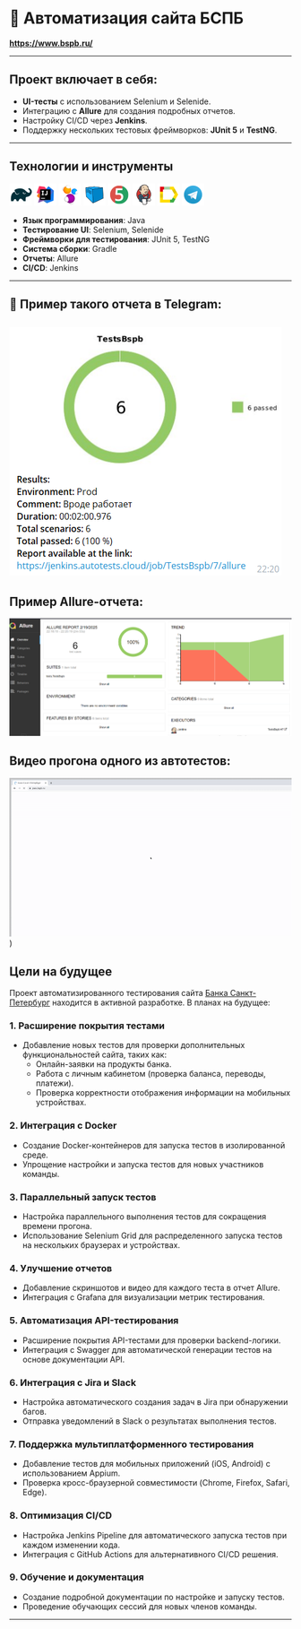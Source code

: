 # 👋 Автоматизация сайта БСПБ
**https://www.bspb.ru/**

---

## Проект включает в себя:

- **UI-тесты** с использованием Selenium и Selenide.
- Интеграцию с **Allure** для создания подробных отчетов.
- Настройку CI/CD через **Jenkins**.
- Поддержку нескольких тестовых фреймворков: **JUnit 5** и **TestNG**.

---
## Технологии и инструменты
[![Gradle](/icons/Gradle.png)](https://gradle.org/)
[![IntelliJ IDEA](/icons/Intelij_IDEA.png)](https://www.jetbrains.com/idea/)
[![Selenide](/icons/Selenide.png)](https://selenide.org/)
[![Selenoid](/icons/Selenoid.png)](https://selenide.org/)
[![JUnit5](/icons/JUnit5.png)](https://junit.org/junit5/)
[![Jenkins](/icons/Jenkins.png)](https://www.jenkins.io/)
[![Allure Report](/icons/Allure_Report.png)](https://qameta.io/)
[![Telegram](/icons/Telegram.png)](https://web.telegram.org/a/)


- **Язык программирования**: Java
- **Тестирование UI**: Selenium, Selenide
- **Фреймворки для тестирования**: JUnit 5, TestNG
- **Система сборки**: Gradle
- **Отчеты**: Allure
- **CI/CD**: Jenkins

---

## 🌟 Пример такого отчета в Telegram: 
![This is an image](/icons/Telega.png)
---

## Пример Allure-отчета:
![This is an image](/icons/Allur.png)


## Видео прогона одного из автотестов:
![animation.gif](/icons/Vid.gif))


## Цели на будущее

Проект автоматизированного тестирования сайта [Банка Санкт-Петербург](https://www.bspb.ru/) находится в активной разработке. В планах на будущее:

### 1. **Расширение покрытия тестами**
- Добавление новых тестов для проверки дополнительных функциональностей сайта, таких как:
    - Онлайн-заявки на продукты банка.
    - Работа с личным кабинетом (проверка баланса, переводы, платежи).
    - Проверка корректности отображения информации на мобильных устройствах.

### 2. **Интеграция с Docker**
- Создание Docker-контейнеров для запуска тестов в изолированной среде.
- Упрощение настройки и запуска тестов для новых участников команды.

### 3. **Параллельный запуск тестов**
- Настройка параллельного выполнения тестов для сокращения времени прогона.
- Использование Selenium Grid для распределенного запуска тестов на нескольких браузерах и устройствах.

### 4. **Улучшение отчетов**
- Добавление скриншотов и видео для каждого теста в отчет Allure.
- Интеграция с Grafana для визуализации метрик тестирования.

### 5. **Автоматизация API-тестирования**
- Расширение покрытия API-тестами для проверки backend-логики.
- Интеграция с Swagger для автоматической генерации тестов на основе документации API.

### 6. **Интеграция с Jira и Slack**
- Настройка автоматического создания задач в Jira при обнаружении багов.
- Отправка уведомлений в Slack о результатах выполнения тестов.

### 7. **Поддержка мультиплатформенного тестирования**
- Добавление тестов для мобильных приложений (iOS, Android) с использованием Appium.
- Проверка кросс-браузерной совместимости (Chrome, Firefox, Safari, Edge).

### 8. **Оптимизация CI/CD**
- Настройка Jenkins Pipeline для автоматического запуска тестов при каждом изменении кода.
- Интеграция с GitHub Actions для альтернативного CI/CD решения.

### 9. **Обучение и документация**
- Создание подробной документации по настройке и запуску тестов.
- Проведение обучающих сессий для новых членов команды.


---
